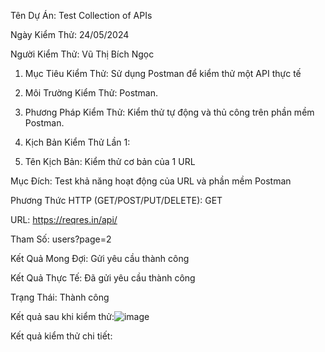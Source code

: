Tên Dự Án: Test Collection of APIs

Ngày Kiểm Thử: 24/05/2024

Người Kiểm Thử: Vũ Thị Bích Ngọc

1. Mục Tiêu Kiểm Thử: Sử dụng Postman để kiểm thử một API thực tế

2. Môi Trường Kiểm Thử: Postman.

3. Phương Pháp Kiểm Thử: Kiểm thử tự động và thủ công trên phần mềm Postman.

4. Kịch Bản Kiểm Thử Lần 1:
5. Tên Kịch Bản: Kiểm thử cơ bản của 1 URL

  Mục Đích: Test khả năng hoạt động của URL và phần mềm Postman
  
  Phương Thức HTTP (GET/POST/PUT/DELETE): GET
  
  URL: https://reqres.in/api/
  
  Tham Số: users?page=2
  
  Kết Quả Mong Đợi: Gửi yêu cầu thành công
  
  Kết Quả Thực Tế: Đã gửi yêu cầu thành công

  Trạng Thái: Thành công
  
  Kết quả sau khi kiểm thử:![image](https://github.com/Vuthibichngoc212/Test_TH_Postman/assets/96900628/f1b98225-f9ed-429f-8269-6464f3391b84)

  
  Kết quả kiểm thử chi tiết:
